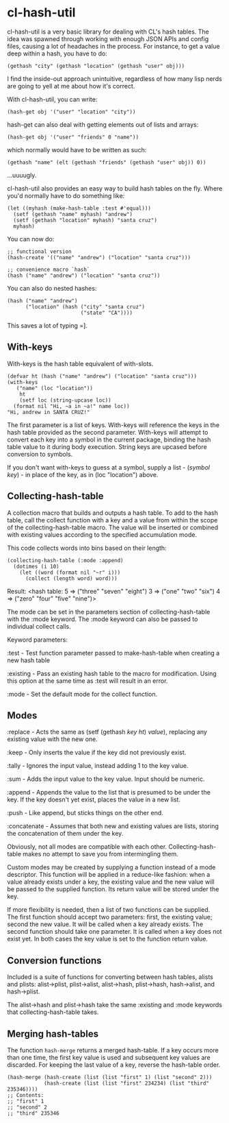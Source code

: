 cl-hash-util
============
cl-hash-util is a very basic library for dealing with CL's hash tables. The
idea was spawned through working with enough JSON APIs and config files,
causing a lot of headaches in the process. For instance, to get a value deep
within a hash, you have to do:
```common-lisp
(gethash "city" (gethash "location" (gethash "user" obj)))
```

I find the inside-out approach unintuitive, regardless of how many lisp nerds
are going to yell at me about how it's correct.

With cl-hash-util, you can write:

```common-lisp
(hash-get obj '("user" "location" "city"))
```

hash-get can also deal with getting elements out of lists and arrays:

```common-lisp
(hash-get obj '("user" "friends" 0 "name"))
```

which normally would have to be written as such:

```common-lisp
(gethash "name" (elt (gethash "friends" (gethash "user" obj)) 0))
```

...uuuugly.

cl-hash-util also provides an easy way to build hash tables on the fly. 
Where you'd normally have to do something like:

```common-lisp
(let ((myhash (make-hash-table :test #'equal)))
  (setf (gethash "name" myhash) "andrew")
  (setf (gethash "location" myhash) "santa cruz")
  myhash)
```

You can now do:

```common-lisp
;; functional version
(hash-create '(("name" "andrew") ("location" "santa cruz")))

;; convenience macro `hash`
(hash ("name" "andrew") ("location" "santa cruz"))
```

You can also do nested hashes:
```common-lisp
(hash ("name" "andrew")
      ("location" (hash ("city" "santa cruz")
                        ("state" "CA"))))
```

This saves a lot of typing =].

With-keys
---------

With-keys is the hash table equivalent of with-slots.

```common-lisp
(defvar ht (hash ("name" "andrew") ("location" "santa cruz")))
(with-keys
   ("name" (loc "location"))
    ht
    (setf loc (string-upcase loc))
  (format nil "Hi, ~a in ~a!" name loc))
"Hi, andrew in SANTA CRUZ!"
```

The first parameter is a list of keys. With-keys will reference the keys in the hash
table provided as the second parameter. With-keys will attempt to convert each
key into a symbol in the current package, binding the hash table value to it
during body execution.
String keys are upcased before conversion to symbols.

If you don't want with-keys to guess at a symbol, supply a list -
 (*symbol key*) - in place of the key, as in (loc "location") above.

Collecting-hash-table
---------------------

A collection macro that builds and outputs a hash table. To add to the hash
table, call the collect function with a key and a value from within the scope
of the collecting-hash-table macro. The value will be inserted or combined with
existing values according to the specified accumulation mode.

This code collects words into bins based on their length:

```common-lisp
(collecting-hash-table (:mode :append)
  (dotimes (i 10)
    (let ((word (format nil "~r" i)))
      (collect (length word) word)))
```

Result: &lt;hash table: 5 =&gt; ("three" "seven" "eight")
                     3 =&gt; ("one" "two" "six")
                     4 =&gt; ("zero" "four" "five" "nine")&gt;

The mode can be set in the parameters section of collecting-hash-table with the
:mode keyword. The :mode keyword can also be passed to individual collect calls.

Keyword parameters:

:test - Test function parameter passed to make-hash-table when creating a new
hash table

:existing - Pass an existing hash table to the macro for modification. Using
this option at the same time as :test will result in an error.

:mode - Set the default mode for the collect function.

Modes
-----

:replace - Acts the same as (setf (gethash *key* *ht*) *value*), replacing any
existing value with the new one.

:keep - Only inserts the value if the key did not previously exist.

:tally - Ignores the input value, instead adding 1 to the key value.

:sum - Adds the input value to the key value. Input should be numeric.

:append - Appends the value to the list that is presumed to be under the key.
If the key doesn't yet exist, places the value in a new list.

:push - Like append, but sticks things on the other end.

:concatenate - Assumes that both new and existing values are lists, storing the
concatenation of them under the key.

Obviously, not all modes are compatible with each other. Collecting-hash-table
makes no attempt to save you from intermingling them.

Custom modes may be created by supplying a function instead of a mode
descriptor. This function will be applied in a reduce-like fashion: when a value
already exists under a key, the existing value and the new value will be passed
to the supplied function. Its return value will be stored under the key.

If more flexibility is needed, then a list of two functions can be supplied. The
first function should accept two parameters: first, the existing value; second
the new value. It will be called when a key already exists. The second function
should take one parameter. It is called when a key does not exist yet. In both
cases the key value is set to the function return value.

Conversion functions
--------------------

Included is a suite of functions for converting between hash tables, alists and
plists: alist->plist, plist->alist, alist->hash, plist->hash, hash->alist, and hash->plist.

The alist->hash and plist->hash take the same :existing and :mode keywords that
collecting-hash-table takes.

Merging hash-tables
-------------------

The function `hash-merge` returns a merged hash-table.
If a key occurs more than one time, the first key value is used
and subsequent key values are discarded.
For keeping the last value of a key, reverse the hash-table order.

```common-lisp
(hash-merge (hash-create (list (list "first" 1) (list "second" 2)))
            (hash-create (list (list "first" 234234) (list "third" 235346))))
;; Contents:
;; "first" 1
;; "second" 2
;; "third" 235346
```